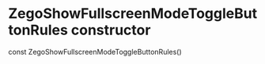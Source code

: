 


# ZegoShowFullscreenModeToggleButtonRules constructor






const
ZegoShowFullscreenModeToggleButtonRules()












